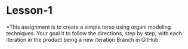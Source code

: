 # Lesson-1
*This assignment is to create a simple torso using organi modeling techniques. Your goal it to follow the directions, step by step, with each iteration
in the product being a new iteration  Branch in GitHub. 
